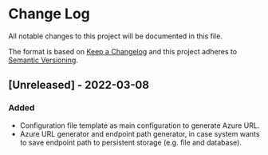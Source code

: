 
# Change Log
All notable changes to this project will be documented in this file.
 
The format is based on [Keep a Changelog](http://keepachangelog.com/)
and this project adheres to [Semantic Versioning](http://semver.org/).
 
## [Unreleased] - 2022-03-08
### Added
- Configuration file template as main configuration to generate Azure URL.
- Azure URL generator and endpoint path generator, in case system wants to save endpoint path to persistent storage (e.g. file and database).
